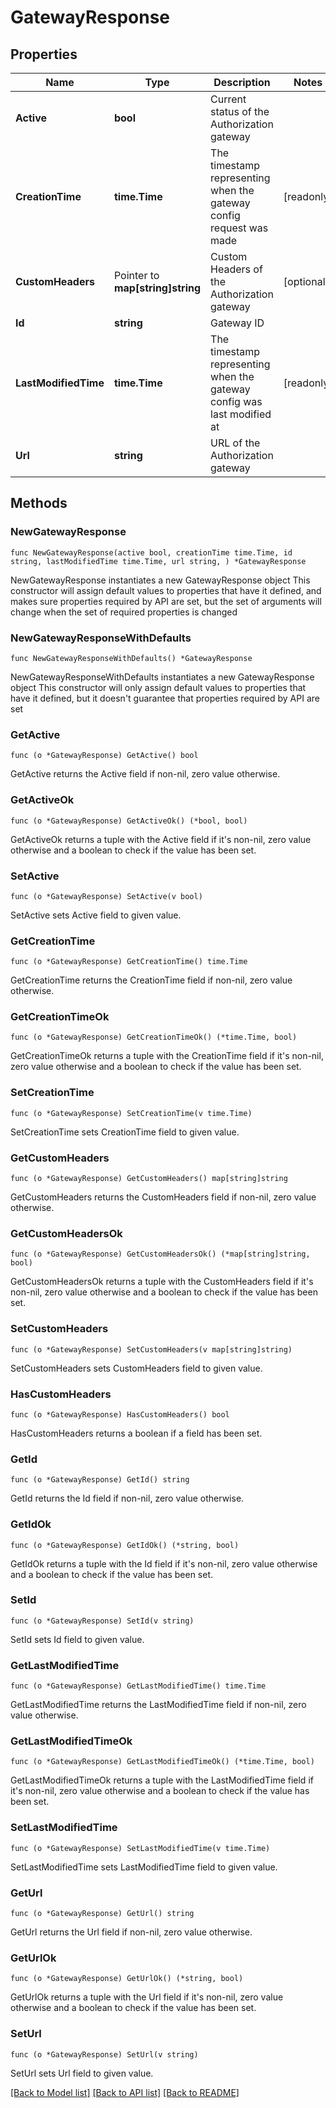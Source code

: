# GatewayResponse

## Properties

Name | Type | Description | Notes
------------ | ------------- | ------------- | -------------
**Active** | **bool** | Current status of the Authorization gateway | 
**CreationTime** | **time.Time** | The timestamp representing when the gateway config request was made | [readonly] 
**CustomHeaders** | Pointer to **map[string]string** | Custom Headers of the Authorization gateway | [optional] 
**Id** | **string** | Gateway ID | 
**LastModifiedTime** | **time.Time** | The timestamp representing when the gateway config was last modified at | [readonly] 
**Url** | **string** | URL of the Authorization gateway | 

## Methods

### NewGatewayResponse

`func NewGatewayResponse(active bool, creationTime time.Time, id string, lastModifiedTime time.Time, url string, ) *GatewayResponse`

NewGatewayResponse instantiates a new GatewayResponse object
This constructor will assign default values to properties that have it defined,
and makes sure properties required by API are set, but the set of arguments
will change when the set of required properties is changed

### NewGatewayResponseWithDefaults

`func NewGatewayResponseWithDefaults() *GatewayResponse`

NewGatewayResponseWithDefaults instantiates a new GatewayResponse object
This constructor will only assign default values to properties that have it defined,
but it doesn't guarantee that properties required by API are set

### GetActive

`func (o *GatewayResponse) GetActive() bool`

GetActive returns the Active field if non-nil, zero value otherwise.

### GetActiveOk

`func (o *GatewayResponse) GetActiveOk() (*bool, bool)`

GetActiveOk returns a tuple with the Active field if it's non-nil, zero value otherwise
and a boolean to check if the value has been set.

### SetActive

`func (o *GatewayResponse) SetActive(v bool)`

SetActive sets Active field to given value.


### GetCreationTime

`func (o *GatewayResponse) GetCreationTime() time.Time`

GetCreationTime returns the CreationTime field if non-nil, zero value otherwise.

### GetCreationTimeOk

`func (o *GatewayResponse) GetCreationTimeOk() (*time.Time, bool)`

GetCreationTimeOk returns a tuple with the CreationTime field if it's non-nil, zero value otherwise
and a boolean to check if the value has been set.

### SetCreationTime

`func (o *GatewayResponse) SetCreationTime(v time.Time)`

SetCreationTime sets CreationTime field to given value.


### GetCustomHeaders

`func (o *GatewayResponse) GetCustomHeaders() map[string]string`

GetCustomHeaders returns the CustomHeaders field if non-nil, zero value otherwise.

### GetCustomHeadersOk

`func (o *GatewayResponse) GetCustomHeadersOk() (*map[string]string, bool)`

GetCustomHeadersOk returns a tuple with the CustomHeaders field if it's non-nil, zero value otherwise
and a boolean to check if the value has been set.

### SetCustomHeaders

`func (o *GatewayResponse) SetCustomHeaders(v map[string]string)`

SetCustomHeaders sets CustomHeaders field to given value.

### HasCustomHeaders

`func (o *GatewayResponse) HasCustomHeaders() bool`

HasCustomHeaders returns a boolean if a field has been set.

### GetId

`func (o *GatewayResponse) GetId() string`

GetId returns the Id field if non-nil, zero value otherwise.

### GetIdOk

`func (o *GatewayResponse) GetIdOk() (*string, bool)`

GetIdOk returns a tuple with the Id field if it's non-nil, zero value otherwise
and a boolean to check if the value has been set.

### SetId

`func (o *GatewayResponse) SetId(v string)`

SetId sets Id field to given value.


### GetLastModifiedTime

`func (o *GatewayResponse) GetLastModifiedTime() time.Time`

GetLastModifiedTime returns the LastModifiedTime field if non-nil, zero value otherwise.

### GetLastModifiedTimeOk

`func (o *GatewayResponse) GetLastModifiedTimeOk() (*time.Time, bool)`

GetLastModifiedTimeOk returns a tuple with the LastModifiedTime field if it's non-nil, zero value otherwise
and a boolean to check if the value has been set.

### SetLastModifiedTime

`func (o *GatewayResponse) SetLastModifiedTime(v time.Time)`

SetLastModifiedTime sets LastModifiedTime field to given value.


### GetUrl

`func (o *GatewayResponse) GetUrl() string`

GetUrl returns the Url field if non-nil, zero value otherwise.

### GetUrlOk

`func (o *GatewayResponse) GetUrlOk() (*string, bool)`

GetUrlOk returns a tuple with the Url field if it's non-nil, zero value otherwise
and a boolean to check if the value has been set.

### SetUrl

`func (o *GatewayResponse) SetUrl(v string)`

SetUrl sets Url field to given value.



[[Back to Model list]](../README.md#documentation-for-models) [[Back to API list]](../README.md#documentation-for-api-endpoints) [[Back to README]](../README.md)


